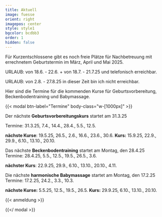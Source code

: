 ```yaml
---
title: Aktuell
image: fuesse
orient: right
imagepos: center
style: style1
bgcolor: bcdbb3
order: 1
hidden: false
---
```

Für Kurzentschlossene gibt es noch freie Plätze für Nachbetreuung mit errechnetem Geburtstermin im März, April und Mai 2025. 

URLAUB:  von 18.6. - 22.6. + von 18.7. - 21.7.25 und telefonisch erreichbar.

URLAUB:  von 2.8. - 27.8.25 in dieser Zeit bin ich nicht erreichbar.

Hier sind die Termine für die kommenden Kurse für Geburtsvorbereitung, Beckenbodentraining und Babymassage.

{{< modal btn-label="Termine" body-class="w-\[1000px]" >}}

Der nächste **Geburtsvorbereitungskurs** startet am 31.3.25

Termine: 
31.3.25, 7.4., 14.4., 28.4., 5.5., 12.5. 

**nächste Kurse**: 19.5.25, 26.5., 2.6., 16.6., 23.6., 30.6.  **Kurs:** 15.9.25, 22.9., 29.9., 6.10., 13.10., 20.10. 

Das nächste **Beckenbodentraining** startet am Montag, den 28.4.25
Termine:  28.4.25, 5.5., 12.5., 19.5., 26.5., 3.6.

**nächster Kurs**: 22.9.25, 29.9., 6.10., 13.10., 20.10., 4.11.

Die nächste **harmonische Babymassage** startet am Montag, den 17.2.25\
Termine: 17.2.25, 24.2., 3.3., 10.3.

**nächste Kurse:** 
5.5.25, 12.5., 19.5., 26.5.  **Kurs:** 29.9.25, 6.10., 13.10., 20.10.

{{< anmeldung >}}

{{</ modal >}}
